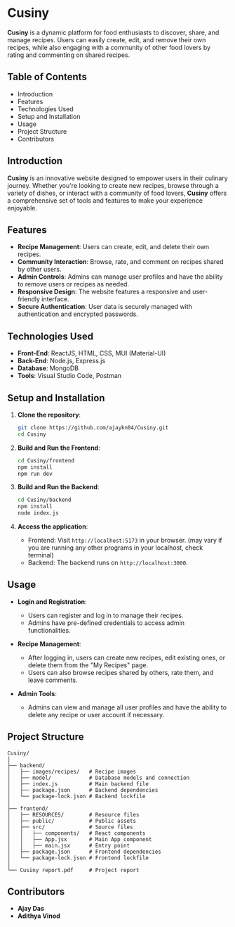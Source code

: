 # **Cusiny**

**Cusiny** is a dynamic platform for food enthusiasts to discover, share, and manage recipes. Users can easily create, edit, and remove their own recipes, while also engaging with a community of other food lovers by rating and commenting on shared recipes.

## **Table of Contents**

- Introduction
- Features
- Technologies Used
- Setup and Installation
- Usage
- Project Structure
- Contributors

## **Introduction**

**Cusiny** is an innovative website designed to empower users in their culinary journey. Whether you're looking to create new recipes, browse through a variety of dishes, or interact with a community of food lovers, **Cusiny** offers a comprehensive set of tools and features to make your experience enjoyable.

## **Features**

- **Recipe Management**: Users can create, edit, and delete their own recipes.
- **Community Interaction**: Browse, rate, and comment on recipes shared by other users.
- **Admin Controls**: Admins can manage user profiles and have the ability to remove users or recipes as needed.
- **Responsive Design**: The website features a responsive and user-friendly interface.
- **Secure Authentication**: User data is securely managed with authentication and encrypted passwords.

## **Technologies Used**

- **Front-End**: ReactJS, HTML, CSS, MUI (Material-UI)
- **Back-End**: Node.js, Express.js
- **Database**: MongoDB
- **Tools**: Visual Studio Code, Postman

## **Setup and Installation**

1. **Clone the repository**:
   ```bash
   git clone https://github.com/ajaykn04/Cusiny.git
   cd Cusiny
   ```

2. **Build and Run the Frontend**:
   ```bash
   cd Cusiny/frontend
   npm install
   npm run dev
   ```

3. **Build and Run the Backend**:
   ```bash
   cd Cusiny/backend
   npm install
   node index.js
   ```

4. **Access the application**:
   - Frontend: Visit `http://localhost:5173` in your browser. (may vary if you are running any other programs in your localhost, check terminal)
   - Backend: The backend runs on `http://localhost:3000`.

## **Usage**

- **Login and Registration**:
  - Users can register and log in to manage their recipes.
  - Admins have pre-defined credentials to access admin functionalities.

- **Recipe Management**:
  - After logging in, users can create new recipes, edit existing ones, or delete them from the "My Recipes" page.
  - Users can also browse recipes shared by others, rate them, and leave comments.

- **Admin Tools**:
  - Admins can view and manage all user profiles and have the ability to delete any recipe or user account if necessary.

## **Project Structure**

```
Cusiny/
│
├── backend/             
│   ├── images/recipes/   # Recipe images
│   ├── model/            # Database models and connection
│   ├── index.js          # Main backend file
│   ├── package.json      # Backend dependencies
│   └── package-lock.json # Backend lockfile
│
├── frontend/            
│   ├── RESOURCES/        # Resource files
│   ├── public/           # Public assets
│   ├── src/              # Source files
│   │   ├── components/   # React components
│   │   ├── App.jsx       # Main App component
│   │   ├── main.jsx      # Entry point
│   ├── package.json      # Frontend dependencies
│   └── package-lock.json # Frontend lockfile
│
└── Cusiny report.pdf     # Project report

```

## **Contributors**

- **Ajay Das**
- **Adithya Vinod**
